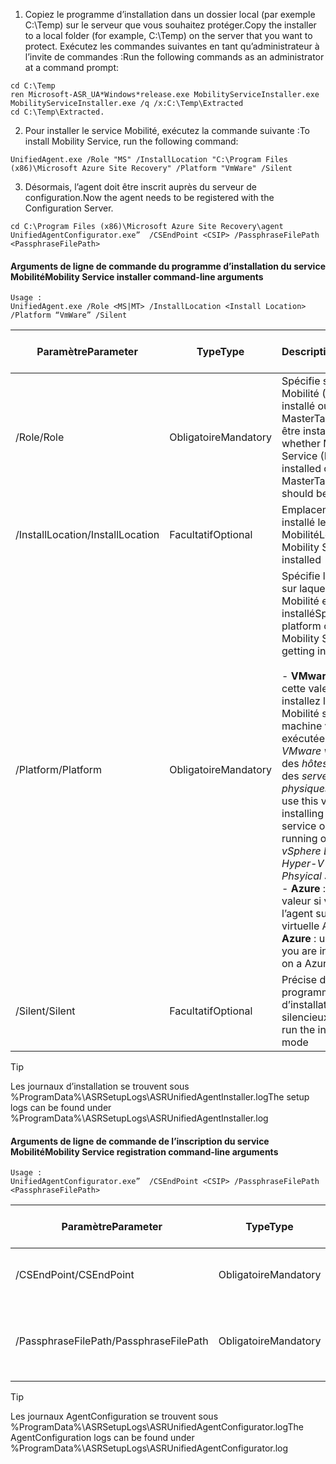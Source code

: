 1. <span data-ttu-id="0f50f-101">Copiez le programme d’installation dans un dossier local (par exemple C:\Temp) sur le serveur que vous souhaitez protéger.</span><span class="sxs-lookup"><span data-stu-id="0f50f-101">Copy the installer to a local folder (for example, C:\Temp) on the server that you want to protect.</span></span> <span data-ttu-id="0f50f-102">Exécutez les commandes suivantes en tant qu’administrateur à l’invite de commandes :</span><span class="sxs-lookup"><span data-stu-id="0f50f-102">Run the following commands as an administrator at a command prompt:</span></span>

  ```
  cd C:\Temp
  ren Microsoft-ASR_UA*Windows*release.exe MobilityServiceInstaller.exe
  MobilityServiceInstaller.exe /q /x:C:\Temp\Extracted
  cd C:\Temp\Extracted.
  ```
2. <span data-ttu-id="0f50f-103">Pour installer le service Mobilité, exécutez la commande suivante :</span><span class="sxs-lookup"><span data-stu-id="0f50f-103">To install Mobility Service, run the following command:</span></span>

  ```
  UnifiedAgent.exe /Role "MS" /InstallLocation "C:\Program Files (x86)\Microsoft Azure Site Recovery" /Platform "VmWare" /Silent
  ```
3. <span data-ttu-id="0f50f-104">Désormais, l’agent doit être inscrit auprès du serveur de configuration.</span><span class="sxs-lookup"><span data-stu-id="0f50f-104">Now the agent needs to be registered with the Configuration Server.</span></span>

  ```
  cd C:\Program Files (x86)\Microsoft Azure Site Recovery\agent
  UnifiedAgentConfigurator.exe”  /CSEndPoint <CSIP> /PassphraseFilePath <PassphraseFilePath>
  ```

#### <a name="mobility-service-installer-command-line-arguments"></a><span data-ttu-id="0f50f-105">Arguments de ligne de commande du programme d’installation du service Mobilité</span><span class="sxs-lookup"><span data-stu-id="0f50f-105">Mobility Service installer command-line arguments</span></span>

```
Usage :
UnifiedAgent.exe /Role <MS|MT> /InstallLocation <Install Location> /Platform “VmWare” /Silent
```

| <span data-ttu-id="0f50f-106">Paramètre</span><span class="sxs-lookup"><span data-stu-id="0f50f-106">Parameter</span></span>|<span data-ttu-id="0f50f-107">Type</span><span class="sxs-lookup"><span data-stu-id="0f50f-107">Type</span></span>|<span data-ttu-id="0f50f-108">Description</span><span class="sxs-lookup"><span data-stu-id="0f50f-108">Description</span></span>|<span data-ttu-id="0f50f-109">Valeurs possibles</span><span class="sxs-lookup"><span data-stu-id="0f50f-109">Possible values</span></span>|
|-|-|-|-|
|<span data-ttu-id="0f50f-110">/Role</span><span class="sxs-lookup"><span data-stu-id="0f50f-110">/Role</span></span>|<span data-ttu-id="0f50f-111">Obligatoire</span><span class="sxs-lookup"><span data-stu-id="0f50f-111">Mandatory</span></span>|<span data-ttu-id="0f50f-112">Spécifie si le service Mobilité (MS) doit être installé ou si MasterTarget(MT) doit être installé</span><span class="sxs-lookup"><span data-stu-id="0f50f-112">Specifies whether Mobility Service (MS) should be installed or MasterTarget(MT) should be installed</span></span>|<span data-ttu-id="0f50f-113">MS</span><span class="sxs-lookup"><span data-stu-id="0f50f-113">MS</span></span> </br> <span data-ttu-id="0f50f-114">MT</span><span class="sxs-lookup"><span data-stu-id="0f50f-114">MT</span></span>|
|<span data-ttu-id="0f50f-115">/InstallLocation</span><span class="sxs-lookup"><span data-stu-id="0f50f-115">/InstallLocation</span></span>|<span data-ttu-id="0f50f-116">Facultatif</span><span class="sxs-lookup"><span data-stu-id="0f50f-116">Optional</span></span>|<span data-ttu-id="0f50f-117">Emplacement où est installé le service Mobilité</span><span class="sxs-lookup"><span data-stu-id="0f50f-117">Location where Mobility Service is installed</span></span>|<span data-ttu-id="0f50f-118">N’importe quel dossier sur l’ordinateur</span><span class="sxs-lookup"><span data-stu-id="0f50f-118">Any folder on the computer</span></span>|
|<span data-ttu-id="0f50f-119">/Platform</span><span class="sxs-lookup"><span data-stu-id="0f50f-119">/Platform</span></span>|<span data-ttu-id="0f50f-120">Obligatoire</span><span class="sxs-lookup"><span data-stu-id="0f50f-120">Mandatory</span></span>|<span data-ttu-id="0f50f-121">Spécifie la plateforme sur laquelle le service Mobilité est installé</span><span class="sxs-lookup"><span data-stu-id="0f50f-121">Specifies the platform on which the Mobility Service is getting installed</span></span> </br> </br><span data-ttu-id="0f50f-122">- **VMware** : utilisez cette valeur si vous installez le service Mobilité sur une machine virtuelle exécutée sur des *hôtes VMware vSphere ESXi*, des *hôtes Hyper-V* et des *serveurs physiques*</span><span class="sxs-lookup"><span data-stu-id="0f50f-122">- **VMware** : use this value if you are installing mobility service on a VM running on *VMware vSphere ESXi Hosts*, *Hyper-V Hosts* and *Phsyical Servers*</span></span> </br> <span data-ttu-id="0f50f-123">- **Azure** : utilisez cette valeur si vous installez l’agent sur une machine virtuelle Azure IaaS</span><span class="sxs-lookup"><span data-stu-id="0f50f-123">- **Azure** : use this value if you are installing agent on a Azure IaaS VM</span></span>| <span data-ttu-id="0f50f-124">VMware</span><span class="sxs-lookup"><span data-stu-id="0f50f-124">VMware</span></span> </br> <span data-ttu-id="0f50f-125">Les tables Azure</span><span class="sxs-lookup"><span data-stu-id="0f50f-125">Azure</span></span>|
|<span data-ttu-id="0f50f-126">/Silent</span><span class="sxs-lookup"><span data-stu-id="0f50f-126">/Silent</span></span>|<span data-ttu-id="0f50f-127">Facultatif</span><span class="sxs-lookup"><span data-stu-id="0f50f-127">Optional</span></span>|<span data-ttu-id="0f50f-128">Précise d’exécuter le programme d’installation en mode silencieux</span><span class="sxs-lookup"><span data-stu-id="0f50f-128">Specifies to run the installer in silent mode</span></span>| <span data-ttu-id="0f50f-129">N/D</span><span class="sxs-lookup"><span data-stu-id="0f50f-129">NA</span></span>|

>[!TIP]
> <span data-ttu-id="0f50f-130">Les journaux d’installation se trouvent sous %ProgramData%\ASRSetupLogs\ASRUnifiedAgentInstaller.log</span><span class="sxs-lookup"><span data-stu-id="0f50f-130">The setup logs can be found under %ProgramData%\ASRSetupLogs\ASRUnifiedAgentInstaller.log</span></span>

#### <a name="mobility-service-registration-command-line-arguments"></a><span data-ttu-id="0f50f-131">Arguments de ligne de commande de l’inscription du service Mobilité</span><span class="sxs-lookup"><span data-stu-id="0f50f-131">Mobility Service registration command-line arguments</span></span>

```
Usage :
UnifiedAgentConfigurator.exe”  /CSEndPoint <CSIP> /PassphraseFilePath <PassphraseFilePath>
```

  | <span data-ttu-id="0f50f-132">Paramètre</span><span class="sxs-lookup"><span data-stu-id="0f50f-132">Parameter</span></span>|<span data-ttu-id="0f50f-133">Type</span><span class="sxs-lookup"><span data-stu-id="0f50f-133">Type</span></span>|<span data-ttu-id="0f50f-134">Description</span><span class="sxs-lookup"><span data-stu-id="0f50f-134">Description</span></span>|<span data-ttu-id="0f50f-135">Valeurs possibles</span><span class="sxs-lookup"><span data-stu-id="0f50f-135">Possible values</span></span>|
  |-|-|-|-|
  |<span data-ttu-id="0f50f-136">/CSEndPoint</span><span class="sxs-lookup"><span data-stu-id="0f50f-136">/CSEndPoint</span></span> |<span data-ttu-id="0f50f-137">Obligatoire</span><span class="sxs-lookup"><span data-stu-id="0f50f-137">Mandatory</span></span>|<span data-ttu-id="0f50f-138">Adresse IP du serveur de configuration</span><span class="sxs-lookup"><span data-stu-id="0f50f-138">IP address of the configuration server</span></span>| <span data-ttu-id="0f50f-139">Une adresse IP valide</span><span class="sxs-lookup"><span data-stu-id="0f50f-139">Any valid IP address</span></span>|
  |<span data-ttu-id="0f50f-140">/PassphraseFilePath</span><span class="sxs-lookup"><span data-stu-id="0f50f-140">/PassphraseFilePath</span></span>|<span data-ttu-id="0f50f-141">Obligatoire</span><span class="sxs-lookup"><span data-stu-id="0f50f-141">Mandatory</span></span>|<span data-ttu-id="0f50f-142">Emplacement de la phrase secrète</span><span class="sxs-lookup"><span data-stu-id="0f50f-142">Location of the passphrase</span></span> |<span data-ttu-id="0f50f-143">N’importe quel chemin d’accès UNC ou local valide</span><span class="sxs-lookup"><span data-stu-id="0f50f-143">Any valid UNC or local file path</span></span>|


>[!TIP]
> <span data-ttu-id="0f50f-144">Les journaux AgentConfiguration se trouvent sous %ProgramData%\ASRSetupLogs\ASRUnifiedAgentConfigurator.log</span><span class="sxs-lookup"><span data-stu-id="0f50f-144">The AgentConfiguration logs can be found under %ProgramData%\ASRSetupLogs\ASRUnifiedAgentConfigurator.log</span></span>
